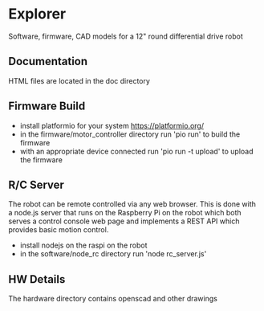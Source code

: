# Explorer
Software, firmware, CAD models for a 12" round differential drive robot

## Documentation
HTML files are located in the doc directory

## Firmware Build
* install platformio for your system https://platformio.org/
* in the firmware/motor_controller directory run 'pio run' to build the firmware
* with an appropriate device connected run 'pio run -t upload' to upload the firmware

## R/C Server
The robot can be remote controlled via any web browser. This is done with a node.js server that runs on the Raspberry Pi on the robot which both serves a control console web page and implements a REST API which provides basic motion control.
* install nodejs on the raspi on the robot
* in the software/node_rc directory run 'node rc_server.js'

## HW Details
The hardware directory contains openscad and other drawings

